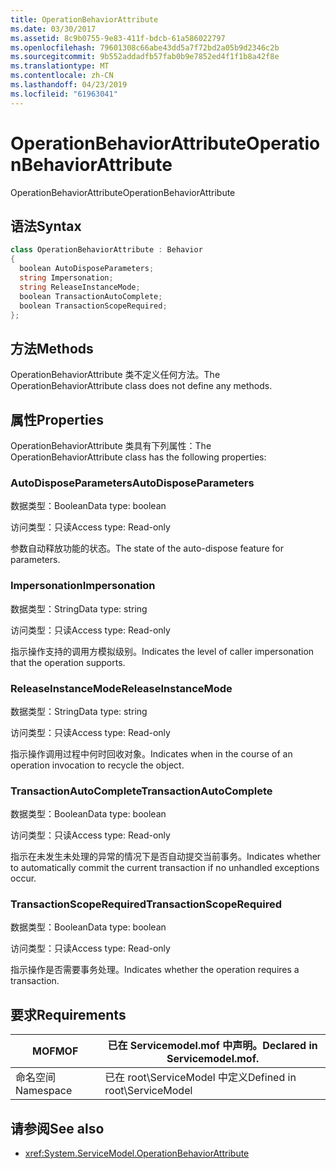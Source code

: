 ```yaml
---
title: OperationBehaviorAttribute
ms.date: 03/30/2017
ms.assetid: 8c9b0755-9e83-411f-bdcb-61a586022797
ms.openlocfilehash: 79601308c66abe43dd5a7f72bd2a05b9d2346c2b
ms.sourcegitcommit: 9b552addadfb57fab0b9e7852ed4f1f1b8a42f8e
ms.translationtype: MT
ms.contentlocale: zh-CN
ms.lasthandoff: 04/23/2019
ms.locfileid: "61963041"
---
```

# <a name="operationbehaviorattribute"></a><span data-ttu-id="e0ee5-102">OperationBehaviorAttribute</span><span class="sxs-lookup"><span data-stu-id="e0ee5-102">OperationBehaviorAttribute</span></span>
<span data-ttu-id="e0ee5-103">OperationBehaviorAttribute</span><span class="sxs-lookup"><span data-stu-id="e0ee5-103">OperationBehaviorAttribute</span></span>  
  
## <a name="syntax"></a><span data-ttu-id="e0ee5-104">语法</span><span class="sxs-lookup"><span data-stu-id="e0ee5-104">Syntax</span></span>  
  
```csharp
class OperationBehaviorAttribute : Behavior  
{  
  boolean AutoDisposeParameters;  
  string Impersonation;  
  string ReleaseInstanceMode;  
  boolean TransactionAutoComplete;  
  boolean TransactionScopeRequired;  
};  
```  
  
## <a name="methods"></a><span data-ttu-id="e0ee5-105">方法</span><span class="sxs-lookup"><span data-stu-id="e0ee5-105">Methods</span></span>  
 <span data-ttu-id="e0ee5-106">OperationBehaviorAttribute 类不定义任何方法。</span><span class="sxs-lookup"><span data-stu-id="e0ee5-106">The OperationBehaviorAttribute class does not define any methods.</span></span>  
  
## <a name="properties"></a><span data-ttu-id="e0ee5-107">属性</span><span class="sxs-lookup"><span data-stu-id="e0ee5-107">Properties</span></span>  
 <span data-ttu-id="e0ee5-108">OperationBehaviorAttribute 类具有下列属性：</span><span class="sxs-lookup"><span data-stu-id="e0ee5-108">The OperationBehaviorAttribute class has the following properties:</span></span>  
  
### <a name="autodisposeparameters"></a><span data-ttu-id="e0ee5-109">AutoDisposeParameters</span><span class="sxs-lookup"><span data-stu-id="e0ee5-109">AutoDisposeParameters</span></span>  
 <span data-ttu-id="e0ee5-110">数据类型：Boolean</span><span class="sxs-lookup"><span data-stu-id="e0ee5-110">Data type: boolean</span></span>  
  
 <span data-ttu-id="e0ee5-111">访问类型：只读</span><span class="sxs-lookup"><span data-stu-id="e0ee5-111">Access type: Read-only</span></span>  
  
 <span data-ttu-id="e0ee5-112">参数自动释放功能的状态。</span><span class="sxs-lookup"><span data-stu-id="e0ee5-112">The state of the auto-dispose feature for parameters.</span></span>  
  
### <a name="impersonation"></a><span data-ttu-id="e0ee5-113">Impersonation</span><span class="sxs-lookup"><span data-stu-id="e0ee5-113">Impersonation</span></span>  
 <span data-ttu-id="e0ee5-114">数据类型：String</span><span class="sxs-lookup"><span data-stu-id="e0ee5-114">Data type: string</span></span>  
  
 <span data-ttu-id="e0ee5-115">访问类型：只读</span><span class="sxs-lookup"><span data-stu-id="e0ee5-115">Access type: Read-only</span></span>  
  
 <span data-ttu-id="e0ee5-116">指示操作支持的调用方模拟级别。</span><span class="sxs-lookup"><span data-stu-id="e0ee5-116">Indicates the level of caller impersonation that the operation supports.</span></span>  
  
### <a name="releaseinstancemode"></a><span data-ttu-id="e0ee5-117">ReleaseInstanceMode</span><span class="sxs-lookup"><span data-stu-id="e0ee5-117">ReleaseInstanceMode</span></span>  
 <span data-ttu-id="e0ee5-118">数据类型：String</span><span class="sxs-lookup"><span data-stu-id="e0ee5-118">Data type: string</span></span>  
  
 <span data-ttu-id="e0ee5-119">访问类型：只读</span><span class="sxs-lookup"><span data-stu-id="e0ee5-119">Access type: Read-only</span></span>  
  
 <span data-ttu-id="e0ee5-120">指示操作调用过程中何时回收对象。</span><span class="sxs-lookup"><span data-stu-id="e0ee5-120">Indicates when in the course of an operation invocation to recycle the object.</span></span>  
  
### <a name="transactionautocomplete"></a><span data-ttu-id="e0ee5-121">TransactionAutoComplete</span><span class="sxs-lookup"><span data-stu-id="e0ee5-121">TransactionAutoComplete</span></span>  
 <span data-ttu-id="e0ee5-122">数据类型：Boolean</span><span class="sxs-lookup"><span data-stu-id="e0ee5-122">Data type: boolean</span></span>  
  
 <span data-ttu-id="e0ee5-123">访问类型：只读</span><span class="sxs-lookup"><span data-stu-id="e0ee5-123">Access type: Read-only</span></span>  
  
 <span data-ttu-id="e0ee5-124">指示在未发生未处理的异常的情况下是否自动提交当前事务。</span><span class="sxs-lookup"><span data-stu-id="e0ee5-124">Indicates whether to automatically commit the current transaction if no unhandled exceptions occur.</span></span>  
  
### <a name="transactionscoperequired"></a><span data-ttu-id="e0ee5-125">TransactionScopeRequired</span><span class="sxs-lookup"><span data-stu-id="e0ee5-125">TransactionScopeRequired</span></span>  
 <span data-ttu-id="e0ee5-126">数据类型：Boolean</span><span class="sxs-lookup"><span data-stu-id="e0ee5-126">Data type: boolean</span></span>  
  
 <span data-ttu-id="e0ee5-127">访问类型：只读</span><span class="sxs-lookup"><span data-stu-id="e0ee5-127">Access type: Read-only</span></span>  
  
 <span data-ttu-id="e0ee5-128">指示操作是否需要事务处理。</span><span class="sxs-lookup"><span data-stu-id="e0ee5-128">Indicates whether the operation requires a transaction.</span></span>  
  
## <a name="requirements"></a><span data-ttu-id="e0ee5-129">要求</span><span class="sxs-lookup"><span data-stu-id="e0ee5-129">Requirements</span></span>  
  
|<span data-ttu-id="e0ee5-130">MOF</span><span class="sxs-lookup"><span data-stu-id="e0ee5-130">MOF</span></span>|<span data-ttu-id="e0ee5-131">已在 Servicemodel.mof 中声明。</span><span class="sxs-lookup"><span data-stu-id="e0ee5-131">Declared in Servicemodel.mof.</span></span>|  
|---------|-----------------------------------|  
|<span data-ttu-id="e0ee5-132">命名空间</span><span class="sxs-lookup"><span data-stu-id="e0ee5-132">Namespace</span></span>|<span data-ttu-id="e0ee5-133">已在 root\ServiceModel 中定义</span><span class="sxs-lookup"><span data-stu-id="e0ee5-133">Defined in root\ServiceModel</span></span>|  
  
## <a name="see-also"></a><span data-ttu-id="e0ee5-134">请参阅</span><span class="sxs-lookup"><span data-stu-id="e0ee5-134">See also</span></span>

- <xref:System.ServiceModel.OperationBehaviorAttribute>
